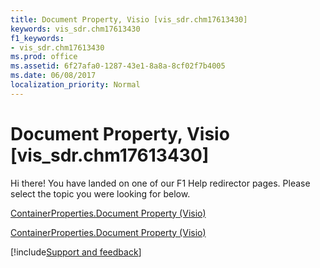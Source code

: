 ```yaml
---
title: Document Property, Visio [vis_sdr.chm17613430]
keywords: vis_sdr.chm17613430
f1_keywords:
- vis_sdr.chm17613430
ms.prod: office
ms.assetid: 6f27afa0-1287-43e1-8a8a-8cf02f7b4005
ms.date: 06/08/2017
localization_priority: Normal
---
```



# Document Property, Visio [vis_sdr.chm17613430]

Hi there! You have landed on one of our F1 Help redirector pages. Please select the topic you were looking for below.

[ContainerProperties.Document Property (Visio)](https://msdn.microsoft.com/library/753d5da5-8389-dbdf-d56e-b97f5b8164a2.aspx)

[ContainerProperties.Document Property (Visio)](https://msdn.microsoft.com/library/c0f71c01-539a-8075-ac5b-f0ca2ba99a53%28Office.15%29.aspx)

[!include[Support and feedback](~/includes/feedback-boilerplate.md)]